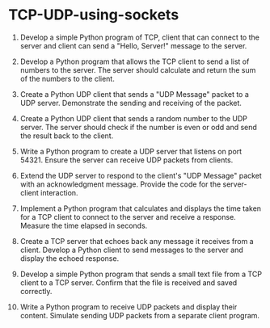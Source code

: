 # TCP-UDP-using-sockets
1. Develop a simple Python program of TCP, client that can connect to the server and
client can send a "Hello, Server!" message to the server.

2. Develop a Python program that allows the TCP client to send a list of numbers to the
server. The server should calculate and return the sum of the numbers to the client.

3. Create a Python UDP client that sends a "UDP Message" packet to a UDP server.
Demonstrate the sending and receiving of the packet.

4. Create a Python UDP client that sends a random number to the UDP server. The server
should check if the number is even or odd and send the result back to the client.

5. Write a Python program to create a UDP server that listens on port 54321. Ensure the
server can receive UDP packets from clients.

6. Extend the UDP server to respond to the client's "UDP Message" packet with an
acknowledgment message. Provide the code for the server-client interaction.

7. Implement a Python program that calculates and displays the time taken for a TCP
client to connect to the server and receive a response. Measure the time elapsed in
seconds.

8. Create a TCP server that echoes back any message it receives from a client. Develop a
Python client to send messages to the server and display the echoed response.

9. Develop a simple Python program that sends a small text file from a TCP client to a
TCP server. Confirm that the file is received and saved correctly.

10. Write a Python program to receive UDP packets and display their content. Simulate
sending UDP packets from a separate client program.
